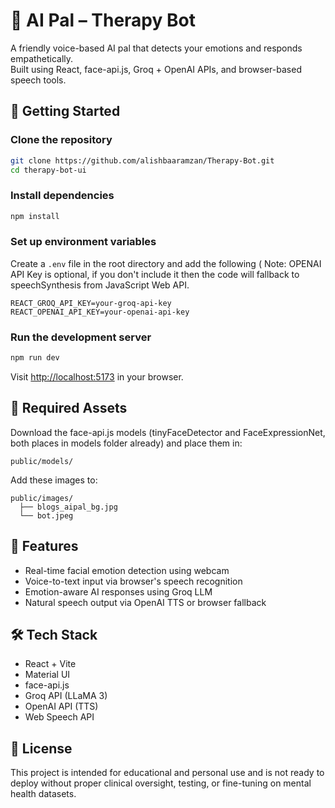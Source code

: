 # 🧠 AI Pal – Therapy Bot 

A friendly voice-based AI pal that detects your emotions and responds empathetically.  
Built using React, face-api.js, Groq + OpenAI APIs, and browser-based speech tools.

## 🚀 Getting Started

### Clone the repository

```bash
git clone https://github.com/alishbaaramzan/Therapy-Bot.git
cd therapy-bot-ui
```

### Install dependencies

```bash
npm install
```

### Set up environment variables

Create a `.env` file in the root directory and add the following ( Note: OPENAI API Key is optional, if you don't include it then the code will fallback to speechSynthesis from JavaScript Web API.

```env
REACT_GROQ_API_KEY=your-groq-api-key
REACT_OPENAI_API_KEY=your-openai-api-key
```

### Run the development server

```bash
npm run dev
```

Visit [http://localhost:5173](http://localhost:5173) in your browser.

## 📁 Required Assets

Download the face-api.js models (tinyFaceDetector and FaceExpressionNet, both places in models folder already) and place them in:

```
public/models/
```

Add these images to:

```
public/images/
  ├── blogs_aipal_bg.jpg
  └── bot.jpeg
```

## 💬 Features

- Real-time facial emotion detection using webcam
- Voice-to-text input via browser's speech recognition
- Emotion-aware AI responses using Groq LLM
- Natural speech output via OpenAI TTS or browser fallback

## 🛠 Tech Stack

- React + Vite
- Material UI
- face-api.js
- Groq API (LLaMA 3)
- OpenAI API (TTS)
- Web Speech API

 ## 📄 License

This project is intended for educational and personal use and is not ready to deploy without proper clinical oversight, testing, or fine-tuning on mental health datasets.
```
